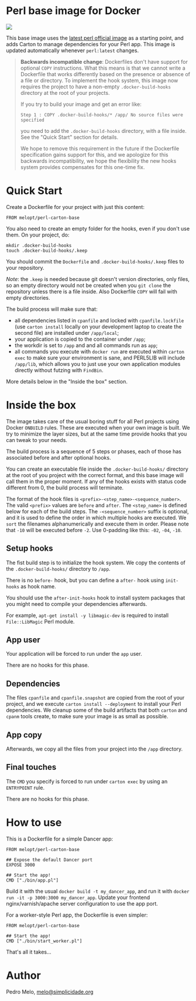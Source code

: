 # Perl base image for Docker #

[![](https://images.microbadger.com/badges/image/melopt/perl-carton-base.svg)](https://microbadger.com/images/melopt/perl-carton-base "Get your own image badge on microbadger.com")

This base image uses the [latest perl official
image](https://hub.docker.com/_/perl/) as a starting point, and adds
Carton to manage dependencies for your Perl app. This image is updated
automatically whenever `perl:latest` changes.


> **Backwards incompatible change**: Dockerfiles don't have support for
> optional `COPY` instructions. What this means is that we cannot write
> a Dockerfile that works differently based on the presence or absence
> of a file or directory. To implement the hook system, this image now
> requires the project to have a non-empty `.docker-build-hooks`
> directory at the root of your projects.
>
> If you try to build your image and get an error like:
>
>     Step 1 : COPY .docker-build-hooks/* /app/ No source files were
>     specified
>
> you need to add the `.docker-build-hooks` directory, with a file
> inside. See the "Quick Start" section for details.
>
> We hope to remove this requirement in the future if the Dockerfile
> specification gains support for this, and we apologize for this
> backwards incompatibility, we hope the flexibility the new hooks
> system provides compensates for this one-time fix.


# Quick Start #

Create a Dockerfile for your project with just this content:

    FROM melopt/perl-carton-base

You also need to create an empty folder for the hooks, even if you don't
use them. On your project, do:

    mkdir .docker-build-hooks 
    touch .docker-build-hooks/.keep

You should commit the `Dockerfile` and `.docker-build-hooks/.keep` files
to your repository.

*Note*: the `.keep` is needed because git doesn't version directories,
only files, so an empty directory would not be created when you `git
clone` the repository unless there is a file inside. Also Dockerfile
`COPY` will fail with empty directories.

The build process will make sure that:

* all dependencies listed in `cpanfile` and locked with
  `cpanfile.lockfile` (use `carton install` locally on your development
  laptop to create the second file) are installed under `/app/local`;
* your application is copied to the container under `/app`;
* the workdir is set to `/app` and and all commands run as `app`;
* all commands you execute with `docker run` are executed within `carton
  exec` to make sure your environment is sane, and PERL5LIB will include
  `/app/lib`, which allows you to just use your own application modules
  directly without futzing with `FindBin`.

More details below in the "Inside the box" section.


# Inside the box #

The image takes care of the usual boring stuff for all Perl projects
using Docker `ONBUILD` rules. These are executed when your own image is
built. We try to minimize the layer sizes, but at the same time provide
hooks that you can tweak to your needs.

The build process is a sequence of 5 steps or phases, each of those has
associated before and after optional hooks.

You can create an executable file inside the `.docker-build-hooks/`
directory at the root of you project with the correct format, and this
base image will call them in the proper moment. If any of the hooks
exists with status code different from 0, the build process will
terminate.

The format of the hook files is `<prefix>-<step_name>-<sequence_number>`.
The valid `<prefix>` values are `before` and `after`. The `<step_name>`
is defined below for each of the build steps. The `-<sequence_number>`
suffix is optional, and it is used to define the order in which multiple
hooks are executed. We `sort` the filenames alphanumerically and execute
them in order. Please note that `-10` will be executed before `-2`. Use
0-padding like this: `-02`, `-04`, `-10`.


## Setup hooks ##

The fist build step is to initialize the hook system. We copy the
contents of the `.docker-build-hooks/` directory to `/app`.

There is no `before-` hook, but you can define a `after-` hook using
`init-hooks` as hook name.

You should use the `after-init-hooks` hook to install system packages
that you might need to compile your dependencies afterwards.

For example, `apt-get install -y libmagic-dev` is required to install
`File::LibMagic` Perl module.


## App user

Your application will be forced to run under the `app` user.

There are no hooks for this phase.


## Dependencies

The files `cpanfile` and `cpanfile.snapshot` are copied from the root of
your project, and we execute `carton install --deployment` to install
your Perl dependencies. We cleanup some of the build artifacts that both
`carton` and `cpanm` tools create, to make sure your image is as small
as possible.


## App copy

Afterwards, we copy all the files from your project into the `/app`
directory.


## Final touches

The `CMD` you specify is forced to run under `carton exec` by using an
`ENTRYPOINT` rule.

There are no hooks for this phase.


# How to use #

This is a Dockerfile for a simple Dancer app:

    FROM melopt/perl-carton-base

    ## Expose the default Dancer port
    EXPOSE 3000

    ## Start the app!
    CMD ["./bin/app.pl"]

Build it with the usual `docker build -t my_dancer_app`, and run it with
`docker run -it -p 3000:3000 my_dancer_app`. Update your frontend
nginx/varnish/apache server configuration to use the app port.

For a worker-style Perl app, the Dockerfile is even simpler:

    FROM melopt/perl-carton-base

    ## Start the app!
    CMD ["./bin/start_worker.pl"]

That's all it takes...


# Author

Pedro Melo, <melo@simplicidade.org>
